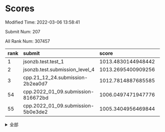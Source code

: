 # Scores

Modified Time: 2022-03-06 13:58:41

Submit Num: 207

All Rank Num: 307457

| rank |               submit               |       score        |       sigma        | pk_num |
| :--- | :--------------------------------- | :----------------- | :----------------- | :----- |
| 1    | jsonzb.test.test_1                 | 1013.4830144948442 | 0.8338167191981453 | 5938   |
| 2    | jsonzb.test.submission_level_4     | 1013.2695400909256 | 0.8008901748741539 | 5944   |
| 3    | cpp.21_12_24.submission-2b2ea0d7   | 1012.7814887685585 | 0.8045099692623514 | 5942   |
| 54   | cpp.2022_01_09.submission-816672bd | 1006.0497471947776 | 0.7193955961640366 | 5941   |
| 55   | cpp.2022_01_09.submission-5b0e3de2 | 1005.3404956469844 | 0.7254893742958024 | 5940   |


<details>
<summary>全部</summary>

| rank |                 submit                 |       score        |       sigma        | pk_num |
| :--- | :------------------------------------- | :----------------- | :----------------- | :----- |
| 1    | jsonzb.test.test_1                     | 1013.4830144948442 | 0.8338167191981453 | 5938   |
| 2    | jsonzb.test.submission_level_4         | 1013.2695400909256 | 0.8008901748741539 | 5944   |
| 3    | cpp.21_12_24.submission-2b2ea0d7       | 1012.7814887685585 | 0.8045099692623514 | 5942   |
| 4    | gobigger.level_3.submission_level_3_27 | 1011.5898845161634 | 0.8034033062799377 | 5938   |
| 5    | gobigger.level_3.submission_level_3_19 | 1011.4819223763853 | 0.7894893251219169 | 5939   |
| 6    | gobigger.level_3.submission_level_3_22 | 1011.4787462768136 | 0.7499129285230339 | 5936   |
| 7    | gobigger.level_3.submission_level_3_10 | 1011.3594818836123 | 0.7683478788488195 | 5942   |
| 8    | gobigger.level_3.submission_level_3_1  | 1011.0386176197568 | 0.7770492252095578 | 5941   |
| 9    | gobigger.level_3.submission_level_3_9  | 1010.9505148253558 | 0.7861071719228296 | 5940   |
| 10   | gobigger.level_3.submission_level_3_32 | 1010.9198560036468 | 0.7576062495060444 | 5945   |
| 11   | gobigger.level_3.submission_level_3_45 | 1010.9120720327112 | 0.7562616810007196 | 5942   |
| 12   | gobigger.level_3.submission_level_3_4  | 1010.8255468971907 | 0.7582510611108997 | 5942   |
| 13   | gobigger.level_3.submission_level_3_43 | 1010.806289093773  | 0.7900004488001948 | 5943   |
| 14   | gobigger.level_3.submission_level_3_7  | 1010.7647115267478 | 0.7831813005966257 | 5939   |
| 15   | gobigger.level_3.submission_level_3_6  | 1010.6787523446995 | 0.7746721770792547 | 5934   |
| 16   | gobigger.level_3.submission_level_3_44 | 1010.454743076253  | 0.7847151064584575 | 5941   |
| 17   | gobigger.level_3.submission_level_3_48 | 1010.3633968679788 | 0.7777954422007447 | 5937   |
| 18   | gobigger.level_3.submission_level_3_31 | 1010.3198321342071 | 0.7358437856025524 | 5935   |
| 19   | gobigger.level_3.submission_level_3_11 | 1010.1922699164957 | 0.7614344397692078 | 5942   |
| 20   | gobigger.level_3.submission_level_3_23 | 1010.1246726339248 | 0.7570248330010179 | 5938   |
| 21   | gobigger.level_3.submission_level_3_21 | 1010.1217619073509 | 0.7454230572433655 | 5944   |
| 22   | gobigger.level_3.submission_level_3_25 | 1010.0923232554895 | 0.7820605619780363 | 5943   |
| 23   | gobigger.level_3.submission_level_3_13 | 1010.0454566469297 | 0.7407809416752472 | 5938   |
| 24   | gobigger.level_3.submission_level_3_28 | 1009.9755293636513 | 0.7640631540523823 | 5945   |
| 25   | gobigger.level_3.submission_level_3_39 | 1009.9306385098226 | 0.7505725813821073 | 5941   |
| 26   | gobigger.level_3.submission_level_3_38 | 1009.9280657531658 | 0.7765367315566809 | 5934   |
| 27   | gobigger.level_3.submission_level_3_29 | 1009.9206355852077 | 0.7948207993615376 | 5940   |
| 28   | gobigger.level_3.submission_level_3_26 | 1009.8969118368115 | 0.7657569797670638 | 5942   |
| 29   | gobigger.level_3.submission_level_3_0  | 1009.8912080828704 | 0.75712641089188   | 5938   |
| 30   | gobigger.level_3.submission_level_3_20 | 1009.8249284297941 | 0.7397450334924992 | 5939   |
| 31   | gobigger.level_3.submission_level_3_17 | 1009.8177401034277 | 0.7530016330055673 | 5947   |
| 32   | gobigger.level_3.submission_level_3_16 | 1009.7978258234804 | 0.7687577491564943 | 5945   |
| 33   | gobigger.level_3.submission_level_3_2  | 1009.7666382995152 | 0.7673652607002982 | 5945   |
| 34   | gobigger.level_3.submission_level_3_24 | 1009.6680878864098 | 0.7425986707450156 | 5940   |
| 35   | gobigger.level_3.submission_level_3_15 | 1009.6392538622241 | 0.7546400334085229 | 5945   |
| 36   | gobigger.level_3.submission_level_3_34 | 1009.5127420883575 | 0.7567031797030196 | 5937   |
| 37   | gobigger.level_3.submission_level_3_42 | 1009.4974508942254 | 0.7430127189114872 | 5946   |
| 38   | gobigger.level_3.submission_level_3_47 | 1009.4678569429742 | 0.746336742583334  | 5945   |
| 39   | gobigger.level_3.submission_level_3_12 | 1009.4655825773872 | 0.7510355661055673 | 5940   |
| 40   | gobigger.level_3.submission_level_3_49 | 1009.3418235190247 | 0.7429761776129078 | 5942   |
| 41   | gobigger.level_3.submission_level_3_46 | 1009.114712459587  | 0.7481374259975517 | 5941   |
| 42   | gobigger.level_3.submission_level_3_37 | 1009.0943240795398 | 0.7283093153553387 | 5938   |
| 43   | gobigger.level_3.submission_level_3_41 | 1009.0774322106658 | 0.7361096863127489 | 5939   |
| 44   | gobigger.level_3.submission_level_3_5  | 1009.0616151972947 | 0.7399536997340967 | 5943   |
| 45   | gobigger.level_3.submission_level_3_18 | 1009.0448844533299 | 0.7282001284191834 | 5941   |
| 46   | gobigger.level_3.submission_level_3_35 | 1008.9611799983647 | 0.74902769877436   | 5946   |
| 47   | gobigger.level_3.submission_level_3_30 | 1008.9248615578794 | 0.7417137476460176 | 5943   |
| 48   | gobigger.level_3.submission_level_3_8  | 1008.9091198716275 | 0.7502671970925104 | 5941   |
| 49   | gobigger.level_3.submission_level_3_14 | 1008.7131594865951 | 0.7519051089973363 | 5942   |
| 50   | gobigger.level_3.submission_level_3_33 | 1008.6507695034106 | 0.7406305000508413 | 5944   |
| 51   | gobigger.level_3.submission_level_3_40 | 1008.5734005590796 | 0.750768368409868  | 5937   |
| 52   | gobigger.level_3.submission_level_3_3  | 1008.2019024487644 | 0.7452810650701598 | 5940   |
| 53   | gobigger.level_3.submission_level_3_36 | 1007.6441951913527 | 0.7391203095106482 | 5940   |
| 54   | cpp.2022_01_09.submission-816672bd     | 1006.0497471947776 | 0.7193955961640366 | 5941   |
| 55   | cpp.2022_01_09.submission-5b0e3de2     | 1005.3404956469844 | 0.7254893742958024 | 5940   |
| 56   | gobigger.level_1.submission_level_1_28 | 1004.7955949673324 | 0.7178944211059711 | 5943   |
| 57   | gobigger.level_1.submission_level_1_37 | 1004.5767186672493 | 0.7141848720781857 | 5941   |
| 58   | gobigger.level_1.submission_level_1_4  | 1004.572223293892  | 0.72936005407019   | 5940   |
| 59   | gobigger.level_1.submission_level_1_5  | 1004.5446758929198 | 0.7109194766518324 | 5946   |
| 60   | gobigger.level_1.submission_level_1_24 | 1004.5417258737074 | 0.7164851335791695 | 5943   |
| 61   | gobigger.level_1.submission_level_1_0  | 1004.4111623626957 | 0.7081543262965834 | 5936   |
| 62   | gobigger.level_1.submission_level_1_27 | 1004.407923494224  | 0.7176543723657042 | 5946   |
| 63   | gobigger.level_1.submission_level_1_6  | 1004.3390510172445 | 0.7298251908556939 | 5943   |
| 64   | gobigger.level_1.submission_level_1_11 | 1004.1776460487985 | 0.7115761523300824 | 5943   |
| 65   | gobigger.level_1.submission_level_1_17 | 1004.1308382035713 | 0.7114669552234493 | 5934   |
| 66   | gobigger.level_1.submission_level_1_3  | 1004.088838853594  | 0.7111231801106923 | 5937   |
| 67   | gobigger.level_1.submission_level_1_34 | 1004.0693095149348 | 0.7170253763481077 | 5943   |
| 68   | gobigger.level_1.submission_level_1_12 | 1003.8641067497472 | 0.7294023264076271 | 5943   |
| 69   | gobigger.level_1.submission_level_1_32 | 1003.7157415864436 | 0.7211385460390948 | 5941   |
| 70   | gobigger.level_1.submission_level_1_10 | 1003.6279929352224 | 0.7252716882756844 | 5944   |
| 71   | gobigger.level_1.submission_level_1_36 | 1003.6231870117979 | 0.717948752454227  | 5940   |
| 72   | gobigger.level_1.submission_level_1_33 | 1003.5672897478689 | 0.7292391231411675 | 5940   |
| 73   | gobigger.level_1.submission_level_1_47 | 1003.5380602430369 | 0.7196220404584349 | 5943   |
| 74   | gobigger.level_1.submission_level_1_7  | 1003.5323046585472 | 0.7167533833066241 | 5940   |
| 75   | gobigger.level_1.submission_level_1_2  | 1003.5180629203222 | 0.7137063703710578 | 5940   |
| 76   | gobigger.level_1.submission_level_1_44 | 1003.5175692283362 | 0.727208260348345  | 5943   |
| 77   | gobigger.level_1.submission_level_1_41 | 1003.5134454718582 | 0.710330367546243  | 5943   |
| 78   | gobigger.level_1.submission_level_1_35 | 1003.4421647490116 | 0.7180500458914737 | 5938   |
| 79   | gobigger.level_1.submission_level_1_42 | 1003.4052077693237 | 0.7111446451645909 | 5945   |
| 80   | gobigger.level_1.submission_level_1_43 | 1003.3778764650601 | 0.724701887228804  | 5941   |
| 81   | gobigger.level_1.submission_level_1_16 | 1003.2740315197682 | 0.7291929607512335 | 5938   |
| 82   | gobigger.level_1.submission_level_1_9  | 1003.2706502651472 | 0.7169333238713543 | 5940   |
| 83   | gobigger.level_1.submission_level_1_46 | 1003.2481320536269 | 0.7146778663814334 | 5941   |
| 84   | gobigger.level_1.submission_level_1_49 | 1003.2360890862104 | 0.7054391219466857 | 5940   |
| 85   | gobigger.level_1.submission_level_1_25 | 1003.221940753678  | 0.7157364244844908 | 5942   |
| 86   | gobigger.level_1.submission_level_1_14 | 1003.1746089472824 | 0.7184980083974407 | 5941   |
| 87   | gobigger.level_1.submission_level_1_15 | 1003.1556193227774 | 0.715290358584118  | 5943   |
| 88   | gobigger.level_1.submission_level_1_26 | 1003.1160852102033 | 0.7127373451933375 | 5945   |
| 89   | gobigger.level_1.submission_level_1_48 | 1002.96093183384   | 0.7075901657922677 | 5940   |
| 90   | gobigger.level_1.submission_level_1_8  | 1002.9588054243097 | 0.7162846529714657 | 5944   |
| 91   | gobigger.level_1.submission_level_1_45 | 1002.8919607697237 | 0.7178038817303798 | 5940   |
| 92   | gobigger.level_1.submission_level_1_30 | 1002.8811867326217 | 0.7138208698205641 | 5942   |
| 93   | gobigger.level_1.submission_level_1_39 | 1002.7988680495432 | 0.7229763884754457 | 5941   |
| 94   | gobigger.level_1.submission_level_1_21 | 1002.7855927589768 | 0.7205267694361377 | 5945   |
| 95   | gobigger.level_1.submission_level_1_18 | 1002.7427878281718 | 0.7115507595119791 | 5938   |
| 96   | gobigger.level_1.submission_level_1_31 | 1002.6852711453141 | 0.7135420811590576 | 5944   |
| 97   | gobigger.level_1.submission_level_1_22 | 1002.6353833548699 | 0.6993197200367487 | 5942   |
| 98   | gobigger.level_1.submission_level_1_40 | 1002.6151269305574 | 0.7236203067028042 | 5941   |
| 99   | gobigger.level_1.submission_level_1_19 | 1002.4684177857486 | 0.7154043823601919 | 5945   |
| 100  | gobigger.level_1.submission_level_1_1  | 1002.4582175528877 | 0.7025845499455305 | 5941   |
| 101  | gobigger.level_1.submission_level_1_38 | 1002.4564311053631 | 0.7054640306529737 | 5939   |
| 102  | gobigger.level_1.submission_level_1_20 | 1002.3753651530276 | 0.711995462107856  | 5940   |
| 103  | gobigger.level_1.submission_level_1_23 | 1002.272868273639  | 0.704693924303736  | 5940   |
| 104  | gobigger.level_1.submission_level_1_13 | 1002.220039216491  | 0.7060842854589574 | 5936   |
| 105  | gobigger.level_1.submission_level_1_29 | 1001.9976158530977 | 0.7169704326525744 | 5939   |
| 106  | gobigger.random.submission_random_28   | 997.5205345384647  | 0.7073467276983586 | 5941   |
| 107  | gobigger.random.submission_random_1    | 997.3284522084235  | 0.7081611863775504 | 5942   |
| 108  | gobigger.random.submission_random_4    | 997.2475473131258  | 0.710170267458308  | 5940   |
| 109  | gobigger.random.submission_random_20   | 997.0490470320512  | 0.7119330795040331 | 5942   |
| 110  | gobigger.random.submission_random_49   | 996.9170950190123  | 0.721776018002041  | 5939   |
| 111  | gobigger.random.submission_random_34   | 996.8467806522177  | 0.7085340548802039 | 5944   |
| 112  | gobigger.random.submission_random_46   | 996.7720946607797  | 0.7038952904847926 | 5940   |
| 113  | gobigger.random.submission_random_15   | 996.612831852152   | 0.7172946934223533 | 5945   |
| 114  | gobigger.random.submission_random_12   | 996.5897230489952  | 0.7123747774339246 | 5947   |
| 115  | gobigger.random.submission_random_40   | 996.5708339417417  | 0.7282584052127633 | 5940   |
| 116  | gobigger.random.submission_random_42   | 996.569958849135   | 0.7078801964626839 | 5945   |
| 117  | gobigger.random.submission_random_39   | 996.5167704613793  | 0.7060196549581814 | 5940   |
| 118  | gobigger.random.submission_random_35   | 996.4751414118838  | 0.7091339465290033 | 5943   |
| 119  | gobigger.random.submission_random_38   | 996.4226952658788  | 0.6980089429298116 | 5944   |
| 120  | gobigger.random.submission_random_44   | 996.3779889675506  | 0.7127119905414057 | 5941   |
| 121  | gobigger.random.submission_random_36   | 996.3580202964249  | 0.7074434875916232 | 5937   |
| 122  | gobigger.random.submission_random_26   | 996.3263563742819  | 0.7077120856888016 | 5942   |
| 123  | gobigger.random.submission_random_43   | 996.3222489390196  | 0.7035225503045627 | 5936   |
| 124  | gobigger.random.submission_random_23   | 996.232514239321   | 0.7093082064423333 | 5941   |
| 125  | gobigger.random.submission_random_33   | 996.1198604800131  | 0.7112318772118804 | 5934   |
| 126  | gobigger.random.submission_random_6    | 996.1128215703802  | 0.7151358649177714 | 5943   |
| 127  | gobigger.random.submission_random_14   | 996.0862078587162  | 0.7219963385226438 | 5945   |
| 128  | gobigger.random.submission_random_2    | 996.0396369004367  | 0.715012856556636  | 5939   |
| 129  | gobigger.random.submission_random_22   | 996.0095458139509  | 0.7004555559347366 | 5942   |
| 130  | gobigger.random.submission_random_24   | 995.9718538035864  | 0.7122918122823703 | 5940   |
| 131  | gobigger.random.submission_random_13   | 995.9250514641665  | 0.7191401493095124 | 5943   |
| 132  | gobigger.random.submission_random_29   | 995.8923613615799  | 0.7114132665316297 | 5942   |
| 133  | gobigger.random.submission_random_21   | 995.7745463257593  | 0.7122738179363292 | 5944   |
| 134  | gobigger.random.submission_random_19   | 995.7721000191788  | 0.7227791005271653 | 5939   |
| 135  | gobigger.random.submission_random_41   | 995.7701991652789  | 0.7291711182499058 | 5942   |
| 136  | gobigger.random.submission_random_9    | 995.6910619205003  | 0.6988026038773083 | 5941   |
| 137  | gobigger.random.submission_random_45   | 995.6903055514566  | 0.7255709967380934 | 5943   |
| 138  | gobigger.random.submission_random_0    | 995.6876585403934  | 0.7122548746139664 | 5939   |
| 139  | gobigger.random.submission_random_27   | 995.6490678958564  | 0.7183863325823336 | 5944   |
| 140  | gobigger.random.submission_random_10   | 995.6434267281041  | 0.713639018548933  | 5944   |
| 141  | gobigger.random.submission_random_31   | 995.6246910978192  | 0.7297260284502879 | 5935   |
| 142  | gobigger.random.submission_random_37   | 995.6217875830278  | 0.7074250797575203 | 5945   |
| 143  | gobigger.random.submission_random_47   | 995.5861777929751  | 0.7185773587955075 | 5938   |
| 144  | gobigger.random.submission_random_32   | 995.4752555347725  | 0.7193111731635947 | 5945   |
| 145  | gobigger.random.submission_random_11   | 995.4392700873286  | 0.7230463196294173 | 5938   |
| 146  | gobigger.random.submission_random_48   | 995.4390028952321  | 0.7242899875844631 | 5941   |
| 147  | gobigger.random.submission_random_18   | 995.4270755909276  | 0.7187481008332857 | 5942   |
| 148  | gobigger.random.submission_random_3    | 995.4087641120688  | 0.7244747050280683 | 5942   |
| 149  | gobigger.random.submission_random_25   | 995.4052529984526  | 0.708538430880528  | 5945   |
| 150  | gobigger.random.submission_random_7    | 995.3753762121361  | 0.7017717550393683 | 5944   |
| 151  | gobigger.random.submission_random_30   | 995.200952509698   | 0.7167517438588752 | 5940   |
| 152  | gobigger.random.submission_random_16   | 995.131957565944   | 0.7067779416600385 | 5945   |
| 153  | gobigger.random.submission_random_8    | 995.1275316414279  | 0.7200689463445102 | 5939   |
| 154  | gobigger.random.submission_random_5    | 994.9584275191702  | 0.7323441679469881 | 5938   |
| 155  | gobigger.random.submission_random_17   | 994.7007022065299  | 0.7046777359264146 | 5940   |
| 156  | gobigger.level_2.submission_level_2_8  | 993.293055489676   | 0.7318942101493926 | 5939   |
| 157  | gobigger.level_2.submission_level_2_44 | 993.2802666949152  | 0.7205382793127598 | 5938   |
| 158  | gobigger.level_2.submission_level_2_12 | 993.1689668399922  | 0.737118402211651  | 5942   |
| 159  | gobigger.level_2.submission_level_2_42 | 992.9560990405566  | 0.7350018804188939 | 5941   |
| 160  | gobigger.level_2.submission_level_2_4  | 992.791697095262   | 0.7344657727249772 | 5942   |
| 161  | gobigger.level_2.submission_level_2_1  | 992.6743731476264  | 0.736241668547524  | 5941   |
| 162  | gobigger.level_2.submission_level_2_22 | 992.6353264140165  | 0.7434326890684121 | 5939   |
| 163  | gobigger.level_2.submission_level_2_31 | 992.5488842690868  | 0.7561887596755599 | 5946   |
| 164  | gobigger.level_2.submission_level_2_24 | 992.5288482953011  | 0.7282198622049474 | 5940   |
| 165  | gobigger.level_2.submission_level_2_26 | 992.4609119793175  | 0.7510963143983089 | 5938   |
| 166  | gobigger.level_2.submission_level_2_30 | 992.4588067101986  | 0.7413735138868621 | 5940   |
| 167  | gobigger.level_2.submission_level_2_3  | 992.4131699146999  | 0.7393416288095895 | 5939   |
| 168  | gobigger.level_2.submission_level_2_9  | 992.3940720310374  | 0.7504354435391353 | 5939   |
| 169  | gobigger.level_2.submission_level_2_18 | 992.385633178098   | 0.7611730300863206 | 5943   |
| 170  | gobigger.level_2.submission_level_2_36 | 992.3361714348575  | 0.7456327450072892 | 5940   |
| 171  | gobigger.level_2.submission_level_2_11 | 992.317390962953   | 0.7214283754538546 | 5942   |
| 172  | gobigger.level_2.submission_level_2_6  | 992.2753118007963  | 0.7526745104498699 | 5941   |
| 173  | gobigger.level_2.submission_level_2_41 | 992.2319265846422  | 0.740910781762939  | 5936   |
| 174  | gobigger.level_2.submission_level_2_15 | 992.224641629215   | 0.7625977798283635 | 5941   |
| 175  | gobigger.level_2.submission_level_2_2  | 992.2146489871731  | 0.7403591490348669 | 5944   |
| 176  | gobigger.level_2.submission_level_2_10 | 992.2140354224459  | 0.7574785177134474 | 5947   |
| 177  | gobigger.level_2.submission_level_2_7  | 992.1995370956962  | 0.7576382818957677 | 5942   |
| 178  | gobigger.level_2.submission_level_2_0  | 992.1915333636156  | 0.7475578123692174 | 5939   |
| 179  | gobigger.level_2.submission_level_2_14 | 992.1696158022174  | 0.7471592942029802 | 5942   |
| 180  | gobigger.level_2.submission_level_2_29 | 992.1578689822138  | 0.7327195869632295 | 5947   |
| 181  | gobigger.level_2.submission_level_2_19 | 992.110294782702   | 0.7459755258870845 | 5941   |
| 182  | gobigger.level_2.submission_level_2_33 | 992.0333349054081  | 0.7514060265050493 | 5944   |
| 183  | gobigger.level_2.submission_level_2_37 | 992.0292408478624  | 0.7377657325867698 | 5943   |
| 184  | gobigger.level_2.submission_level_2_23 | 992.0168843868174  | 0.7488197081853676 | 5941   |
| 185  | gobigger.level_2.submission_level_2_20 | 991.9852944904774  | 0.7463613234152888 | 5941   |
| 186  | gobigger.level_2.submission_level_2_39 | 991.9767545672307  | 0.7483701014590111 | 5944   |
| 187  | gobigger.level_2.submission_level_2_21 | 991.8802429529156  | 0.7500400875682147 | 5944   |
| 188  | gobigger.level_2.submission_level_2_17 | 991.8214813718768  | 0.7528303126095816 | 5939   |
| 189  | gobigger.level_2.submission_level_2_34 | 991.8202189376372  | 0.7396478226597805 | 5941   |
| 190  | gobigger.level_2.submission_level_2_46 | 991.8082045289497  | 0.7771270954171637 | 5944   |
| 191  | gobigger.level_2.submission_level_2_43 | 991.7905539511117  | 0.7621493371089534 | 5942   |
| 192  | gobigger.level_2.submission_level_2_40 | 991.7375124920469  | 0.7545963430804148 | 5940   |
| 193  | gobigger.level_2.submission_level_2_47 | 991.6373497141652  | 0.7518032386466849 | 5936   |
| 194  | gobigger.level_2.submission_level_2_5  | 991.6036611432575  | 0.7438775052416766 | 5942   |
| 195  | gobigger.level_2.submission_level_2_35 | 991.5986933189907  | 0.7403588343346894 | 5942   |
| 196  | gobigger.level_2.submission_level_2_13 | 991.4124455639078  | 0.752659620234226  | 5944   |
| 197  | gobigger.level_2.submission_level_2_27 | 991.3667809141062  | 0.7350155798335452 | 5941   |
| 198  | gobigger.level_2.submission_level_2_16 | 991.3329988350428  | 0.7639764773848925 | 5944   |
| 199  | gobigger.level_2.submission_level_2_49 | 991.2757297466964  | 0.7647860607882875 | 5941   |
| 200  | gobigger.level_2.submission_level_2_48 | 991.2065006307496  | 0.7442801800966237 | 5937   |
| 201  | gobigger.level_2.submission_level_2_25 | 991.0852878466051  | 0.752374821532552  | 5937   |
| 202  | gobigger.level_2.submission_level_2_32 | 990.9989688793764  | 0.7608453123850472 | 5945   |
| 203  | gobigger.level_2.submission_level_2_38 | 990.6742641968184  | 0.7527024222463566 | 5942   |
| 204  | gobigger.level_2.submission_level_2_45 | 990.4877525822202  | 0.761056275031105  | 5945   |
| 205  | gobigger.level_2.submission_level_2_28 | 989.9925895387261  | 0.7553116154519642 | 5939   |
| 206  | gobigger.none.submission_none_0        | 976.394555966958   | 1.390786048547253  | 5940   |
| 207  | gobigger.none.submission_none_1        | 976.1587067780962  | 1.371991495384444  | 5941   |

</details>